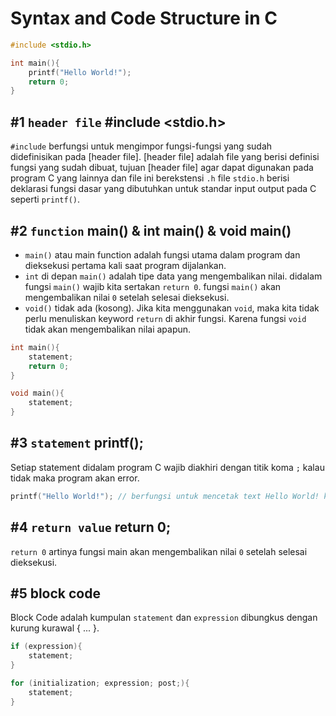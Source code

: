 # Syntax and Code Structure in C
```c
#include <stdio.h>

int main(){
	printf("Hello World!");
	return 0;
}
```

## #1 `header file` #include <stdio.h>
`#include` berfungsi untuk mengimpor fungsi-fungsi yang sudah didefinisikan pada [header file]. [header file] adalah file yang berisi definisi fungsi yang sudah dibuat, tujuan [header file] agar dapat digunakan pada program C yang lainnya dan file ini berekstensi `.h` file `stdio.h` berisi deklarasi fungsi dasar yang dibutuhkan untuk standar input output pada C seperti `printf()`.

## #2 `function` main() & int main() & void main()
* `main()` atau main function adalah fungsi utama dalam program dan dieksekusi pertama kali saat program dijalankan. 
* `int` di depan `main()` adalah tipe data yang mengembalikan nilai. didalam fungsi `main()` wajib kita sertakan `return 0`. fungsi `main()` akan mengembalikan nilai `0` setelah selesai dieksekusi. 
* `void()` tidak ada (kosong). Jika kita menggunakan `void`, maka kita tidak perlu menuliskan keyword `return` di akhir fungsi. Karena fungsi `void` tidak akan mengembalikan nilai apapun.

```c
int main(){
	statement;
	return 0;
}

void main(){
	statement;
}
```

## #3 `statement` printf();
Setiap statement didalam program C wajib diakhiri dengan titik koma `;` kalau tidak maka program akan error.

```c
printf("Hello World!"); // berfungsi untuk mencetak text Hello World! ke console.
```

## #4 `return value` return 0;
`return 0` artinya fungsi main akan mengembalikan nilai `0` setelah selesai dieksekusi.

## #5 block code
Block Code adalah kumpulan `statement` dan `expression` dibungkus dengan kurung kurawal { ... }.

```c
if (expression){
	statement;
}

for (initialization; expression; post;){
	statement;
}
```